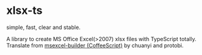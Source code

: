 # xlsx-ts

simple, fast, clear and stable.

A library to create MS Office Excel(>2007) xlsx files with TypeScript totally. Translate from [msexcel-builder (CoffeeScript)](https://github.com/protobi/msexcel-builder) by chuanyi and protobi.
